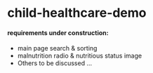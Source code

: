 # child-healthcare-demo

#### requirements under construction: 
 - main page search & sorting
 - malnutrition radio & nutritious status image
 - Others to be discussed ...
 
